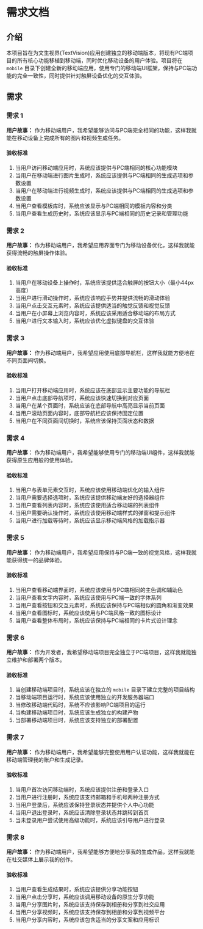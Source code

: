 # 需求文档

## 介绍

本项目旨在为文生视界(TextVision)应用创建独立的移动端版本，将现有PC端项目的所有核心功能移植到移动端，同时优化移动设备的用户体验。项目将在 `mobile` 目录下创建全新的移动端应用，使用专门的移动端UI框架，保持与PC端功能的完全一致性，同时提供针对触屏设备优化的交互体验。

## 需求

### 需求 1

**用户故事：** 作为移动端用户，我希望能够访问与PC端完全相同的功能，这样我就能在移动设备上完成所有的图片和视频生成任务。

#### 验收标准

1. 当用户访问移动端应用时，系统应该提供与PC端相同的核心功能模块
2. 当用户在移动端进行图片生成时，系统应该提供与PC端相同的生成选项和参数设置
3. 当用户在移动端进行视频生成时，系统应该提供与PC端相同的生成选项和参数设置
4. 当用户查看模板库时，系统应该显示与PC端相同的模板内容和分类
5. 当用户查看生成历史时，系统应该显示与PC端相同的历史记录和管理功能

### 需求 2

**用户故事：** 作为移动端用户，我希望应用界面专门为移动设备优化，这样我就能获得流畅的触屏操作体验。

#### 验收标准

1. 当用户在移动设备上操作时，系统应该提供适合触屏的按钮大小（最小44px高度）
2. 当用户进行滑动操作时，系统应该响应手势并提供流畅的滑动体验
3. 当用户点击交互元素时，系统应该提供适当的触觉反馈和视觉反馈
4. 当用户在小屏幕上浏览内容时，系统应该采用适合移动端的布局方式
5. 当用户进行文本输入时，系统应该优化虚拟键盘的交互体验

### 需求 3

**用户故事：** 作为移动端用户，我希望应用使用底部导航栏，这样我就能方便地在不同页面间切换。

#### 验收标准

1. 当用户打开移动端应用时，系统应该在底部显示主要功能的导航栏
2. 当用户点击底部导航项时，系统应该快速切换到对应页面
3. 当用户在某个页面时，系统应该在底部导航中高亮显示当前页面
4. 当用户滚动页面内容时，底部导航栏应该保持固定位置
5. 当用户在不同页面间切换时，系统应该保持页面状态和数据

### 需求 4

**用户故事：** 作为移动端用户，我希望能够使用专门的移动端UI组件，这样我就能获得原生应用般的使用体验。

#### 验收标准

1. 当用户与表单元素交互时，系统应该使用移动端优化的输入组件
2. 当用户需要选择选项时，系统应该提供移动端友好的选择器组件
3. 当用户查看列表内容时，系统应该使用适合移动端的列表组件
4. 当用户需要确认操作时，系统应该使用移动端样式的弹窗和提示组件
5. 当用户进行加载等待时，系统应该显示移动端风格的加载指示器

### 需求 5

**用户故事：** 作为移动端用户，我希望应用保持与PC端一致的视觉风格，这样我就能获得统一的品牌体验。

#### 验收标准

1. 当用户查看移动端界面时，系统应该使用与PC端相同的主色调和辅助色
2. 当用户查看文字内容时，系统应该使用与PC端一致的字体系列
3. 当用户查看按钮和交互元素时，系统应该保持与PC端相似的圆角和渐变效果
4. 当用户查看图标时，系统应该使用与PC端风格一致的图标设计
5. 当用户查看整体布局时，系统应该保持与PC端相同的卡片式设计理念

### 需求 6

**用户故事：** 作为开发者，我希望移动端项目完全独立于PC端项目，这样我就能独立维护和部署两个版本。

#### 验收标准

1. 当创建移动端项目时，系统应该在独立的 `mobile` 目录下建立完整的项目结构
2. 当移动端项目运行时，系统应该使用独立的开发服务器端口
3. 当修改移动端代码时，系统不应该影响PC端项目的运行
4. 当构建移动端项目时，系统应该生成独立的构建产物
5. 当部署移动端项目时，系统应该支持独立的部署配置

### 需求 7

**用户故事：** 作为移动端用户，我希望能够完整使用用户认证功能，这样我就能在移动端管理我的账户和生成记录。

#### 验收标准

1. 当用户首次访问移动端时，系统应该提供注册和登录入口
2. 当用户进行注册时，系统应该支持邮箱和手机号两种注册方式
3. 当用户登录后，系统应该保持登录状态并提供个人中心功能
4. 当用户退出登录时，系统应该清除登录状态并跳转到首页
5. 当未登录用户尝试使用高级功能时，系统应该引导用户进行登录

### 需求 8

**用户故事：** 作为移动端用户，我希望能够方便地分享我的生成作品，这样我就能在社交媒体上展示我的创作。

#### 验收标准

1. 当用户查看生成结果时，系统应该提供分享功能按钮
2. 当用户点击分享时，系统应该调用移动设备的原生分享功能
3. 当用户分享图片时，系统应该支持保存到相册和分享到社交应用
4. 当用户分享视频时，系统应该支持保存到相册和分享到视频平台
5. 当用户分享内容时，系统应该包含适当的分享文案和应用标识